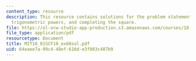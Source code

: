 ```yaml
---
content_type: resource
description: This resource contains solutions for the problem statements related to
  trigonometric powers, and completing the square.
file: https://ol-ocw-studio-app-production.s3.amazonaws.com/courses/18-01sc-single-variable-calculus-fall-2010/64eaee7a99c448ef616de3f083c487b9_MIT18_01SCF10_ex68sol.pdf
file_type: application/pdf
resourcetype: Document
title: MIT18_01SCF10_ex68sol.pdf
uid: 64eaee7a-99c4-48ef-616d-e3f083c487b9
---
```

